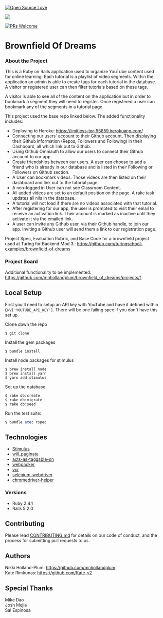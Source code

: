 [![Open Source Love](https://badges.frapsoft.com/os/v1/open-source.svg?v=103)](https://github.com/ellerbrock/open-source-badges/)

<a href="https://codeclimate.com/github/codeclimate/codeclimate/maintainability"><img src="https://api.codeclimate.com/v1/badges/a99a88d28ad37a79dbf6/maintainability" /></a>

[![PRs Welcome](https://img.shields.io/badge/PRs-welcome-brightgreen.svg?style=flat-square)](http://makeapullrequest.com)


# Brownfield Of Dreams
### About the Project

This is a Ruby on Rails application used to organize YouTube content used for online learning. Each tutorial is a playlist of video segments. Within the application an admin is able to create tags for each tutorial in the database. A visitor or registered user can then filter tutorials based on these tags.

A visitor is able to see all of the content on the application but in order to bookmark a segment they will need to register. Once registered a user can bookmark any of the segments in a tutorial page.

This project used the base repo linked below. The added functionality includes:
* Deploying to Heroku: https://limitless-tor-55859.herokuapp.com/
* Connecting our users' account to their Github account. Then displaying their Github information (Repos, Followers and Following) in their Dashboard, all which link out to Github.
* Using Github Omniauth to allow our users to connect their Github account to our app.
* Create friendships between our users. A user can choose to add a friend who is already in our database and is listed in their Following or Followers on Github section.
* A User can bookmark videos. Those videos are then listed on their dashboard and link out to the tutorial page.
* A non-logged in User can not see Classroom Content.
* All added videos are set to an default position on the page. A rake task updates all nils in the database.
* A tutorial will not load if there are no videos associated with that tutorial.
* After registering for our app, the user is prompted to visit their email to receive an activation link. Their account is marked as inactive until they activate it via the emailed link.
* A user can invite any Github user, via their Github handle, to join our app. Inviting a Github user will send them a link to our registration page.

Project Spec, Evaluation Rubric, and Base Code for a brownfield project used at Turing for Backend Mod 3.: https://github.com/turingschool-examples/brownfield-of-dreams

### Project Board

Additional functionality to be implemented: https://github.com/mnhollandplum/brownfield_of_dreams/projects/1

## Local Setup

First you'll need to setup an API key with YouTube and have it defined within `ENV['YOUTUBE_API_KEY']`. There will be one failing spec if you don't have this set up.

Clone down the repo
```
$ git clone
```

Install the gem packages
```
$ bundle install
```

Install node packages for stimulus
```
$ brew install node
$ brew install yarn
$ yarn add stimulus
```

Set up the database
```
$ rake db:create
$ rake db:migrate
$ rake db:seed
```

Run the test suite:
```ruby
$ bundle exec rspec
```

## Technologies
* [Stimulus](https://github.com/stimulusjs/stimulus)
* [will_paginate](https://github.com/mislav/will_paginate)
* [acts-as-taggable-on](https://github.com/mbleigh/acts-as-taggable-on)
* [webpacker](https://github.com/rails/webpacker)
* [vcr](https://github.com/vcr/vcr)
* [selenium-webdriver](https://www.seleniumhq.org/docs/03_webdriver.jsp)
* [chromedriver-helper](http://chromedriver.chromium.org/)

### Versions
* Ruby 2.4.1
* Rails 5.2.0

## Contributing

Please read [CONTRIBUTING.md](https://gist.github.com/PurpleBooth/b24679402957c63ec426) for details on our code of conduct, and the process for submitting pull requests to us.

## Authors
Nikki Holland-Plum: https://github.com/mnhollandplum <br>
Kate Rimkunas: https://github.com/Kate-v2 

## Special Thanks
Mike Dao<br>
Josh Mejia<br>
Sal Espinosa
